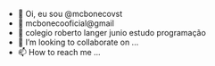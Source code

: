 - 👋 Oi, eu sou @mcbonecovst
- 👀 mcbonecooficial@gmail
- 🌱 colegio roberto langer junio estudo programação
- 💞️ I’m looking to collaborate on ...
- 📫 How to reach me ...

<!---
mcbonecovst/mcbonecovst is a ✨ special ✨ repository because its `README.md` (this file) appears on your GitHub profile.
You can click the Preview link to take a look at your changes.
--->
